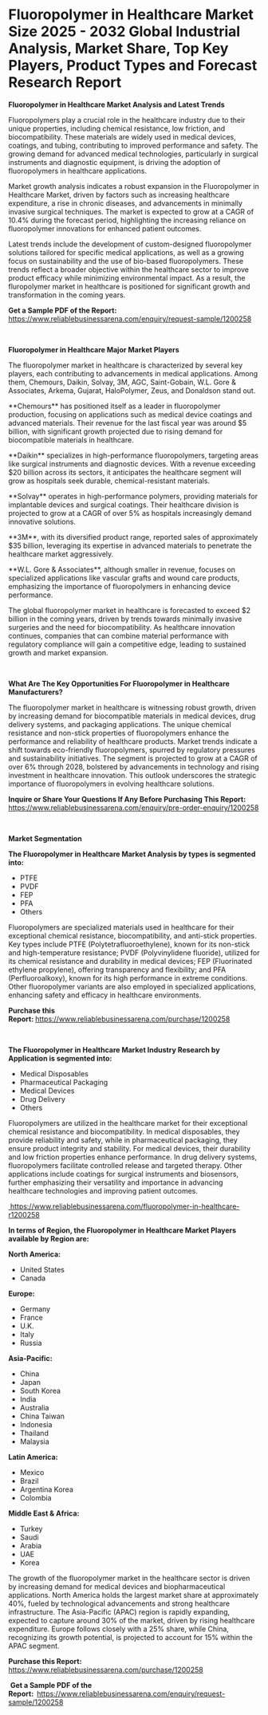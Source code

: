 <p><h1>Fluoropolymer in Healthcare Market Size 2025 - 2032 Global Industrial Analysis, Market Share, Top Key Players, Product Types and Forecast Research Report</h1></p><p><strong>Fluoropolymer in Healthcare Market Analysis and Latest Trends</strong></p>
<p><p>Fluoropolymers play a crucial role in the healthcare industry due to their unique properties, including chemical resistance, low friction, and biocompatibility. These materials are widely used in medical devices, coatings, and tubing, contributing to improved performance and safety. The growing demand for advanced medical technologies, particularly in surgical instruments and diagnostic equipment, is driving the adoption of fluoropolymers in healthcare applications.</p><p>Market growth analysis indicates a robust expansion in the Fluoropolymer in Healthcare Market, driven by factors such as increasing healthcare expenditure, a rise in chronic diseases, and advancements in minimally invasive surgical techniques. The market is expected to grow at a CAGR of 10.4% during the forecast period, highlighting the increasing reliance on fluoropolymer innovations for enhanced patient outcomes.</p><p>Latest trends include the development of custom-designed fluoropolymer solutions tailored for specific medical applications, as well as a growing focus on sustainability and the use of bio-based fluoropolymers. These trends reflect a broader objective within the healthcare sector to improve product efficacy while minimizing environmental impact. As a result, the fluropolymer market in healthcare is positioned for significant growth and transformation in the coming years.</p></p>
<p><strong>Get a Sample PDF of the Report:&nbsp;</strong> <a href="https://www.reliablebusinessarena.com/enquiry/request-sample/1200258?utm_campaign=1841&utm_medium=2&utm_source=Github&utm_content=ia&utm_term=14042025&utm_id=fluoropolymer-in-healthcare">https://www.reliablebusinessarena.com/enquiry/request-sample/1200258</a></p>
<p>&nbsp;</p>
<p><strong>Fluoropolymer in Healthcare Major Market Players</strong></p>
<p><p>The fluoropolymer market in healthcare is characterized by several key players, each contributing to advancements in medical applications. Among them, Chemours, Daikin, Solvay, 3M, AGC, Saint-Gobain, W.L. Gore & Associates, Arkema, Gujarat, HaloPolymer, Zeus, and Donaldson stand out.</p><p>**Chemours** has positioned itself as a leader in fluoropolymer production, focusing on applications such as medical device coatings and advanced materials. Their revenue for the last fiscal year was around $5 billion, with significant growth projected due to rising demand for biocompatible materials in healthcare.</p><p>**Daikin** specializes in high-performance fluoropolymers, targeting areas like surgical instruments and diagnostic devices. With a revenue exceeding $20 billion across its sectors, it anticipates the healthcare segment will grow as hospitals seek durable, chemical-resistant materials.</p><p>**Solvay** operates in high-performance polymers, providing materials for implantable devices and surgical coatings. Their healthcare division is projected to grow at a CAGR of over 5% as hospitals increasingly demand innovative solutions.</p><p>**3M**, with its diversified product range, reported sales of approximately $35 billion, leveraging its expertise in advanced materials to penetrate the healthcare market aggressively.</p><p>**W.L. Gore & Associates**, although smaller in revenue, focuses on specialized applications like vascular grafts and wound care products, emphasizing the importance of fluoropolymers in enhancing device performance.</p><p>The global fluoropolymer market in healthcare is forecasted to exceed $2 billion in the coming years, driven by trends towards minimally invasive surgeries and the need for biocompatibility. As healthcare innovation continues, companies that can combine material performance with regulatory compliance will gain a competitive edge, leading to sustained growth and market expansion.</p></p>
<p>&nbsp;</p>
<p><strong>What Are The Key Opportunities For Fluoropolymer in Healthcare Manufacturers?</strong></p>
<p><p>The fluoropolymer market in healthcare is witnessing robust growth, driven by increasing demand for biocompatible materials in medical devices, drug delivery systems, and packaging applications. The unique chemical resistance and non-stick properties of fluoropolymers enhance the performance and reliability of healthcare products. Market trends indicate a shift towards eco-friendly fluoropolymers, spurred by regulatory pressures and sustainability initiatives. The segment is projected to grow at a CAGR of over 6% through 2028, bolstered by advancements in technology and rising investment in healthcare innovation. This outlook underscores the strategic importance of fluoropolymers in evolving healthcare solutions.</p></p>
<p><strong>Inquire or Share Your Questions If Any Before Purchasing This Report:</strong> <a href="https://www.reliablebusinessarena.com/enquiry/pre-order-enquiry/1200258?utm_campaign=1841&utm_medium=2&utm_source=Github&utm_content=ia&utm_term=14042025&utm_id=fluoropolymer-in-healthcare">https://www.reliablebusinessarena.com/enquiry/pre-order-enquiry/1200258</a></p>
<p>&nbsp;</p>
<p><strong>Market Segmentation</strong></p>
<p><strong>The Fluoropolymer in Healthcare Market Analysis by types is segmented into:</strong></p>
<p><ul><li>PTFE</li><li>PVDF</li><li>FEP</li><li>PFA</li><li>Others</li></ul></p>
<p><p>Fluoropolymers are specialized materials used in healthcare for their exceptional chemical resistance, biocompatibility, and anti-stick properties. Key types include PTFE (Polytetrafluoroethylene), known for its non-stick and high-temperature resistance; PVDF (Polyvinylidene fluoride), utilized for its chemical resistance and durability in medical devices; FEP (Fluorinated ethylene propylene), offering transparency and flexibility; and PFA (Perfluoroalkoxy), known for its high performance in extreme conditions. Other fluoropolymer variants are also employed in specialized applications, enhancing safety and efficacy in healthcare environments.</p></p>
<p><strong>Purchase this Report:&nbsp;</strong><a href="https://www.reliablebusinessarena.com/purchase/1200258?utm_campaign=1841&utm_medium=2&utm_source=Github&utm_content=ia&utm_term=14042025&utm_id=fluoropolymer-in-healthcare">https://www.reliablebusinessarena.com/purchase/1200258</a></p>
<p>&nbsp;</p>
<p><strong>The Fluoropolymer in Healthcare Market Industry Research by Application is segmented into:</strong></p>
<p><ul><li>Medical Disposables</li><li>Pharmaceutical Packaging</li><li>Medical Devices</li><li>Drug Delivery</li><li>Others</li></ul></p>
<p><p>Fluoropolymers are utilized in the healthcare market for their exceptional chemical resistance and biocompatibility. In medical disposables, they provide reliability and safety, while in pharmaceutical packaging, they ensure product integrity and stability. For medical devices, their durability and low friction properties enhance performance. In drug delivery systems, fluoropolymers facilitate controlled release and targeted therapy. Other applications include coatings for surgical instruments and biosensors, further emphasizing their versatility and importance in advancing healthcare technologies and improving patient outcomes.</p></p>
<p><a href="https://www.reliablebusinessarena.com/fluoropolymer-in-healthcare-r1200258?utm_campaign=1841&utm_medium=2&utm_source=Github&utm_content=ia&utm_term=14042025&utm_id=fluoropolymer-in-healthcare">&nbsp;https://www.reliablebusinessarena.com/fluoropolymer-in-healthcare-r1200258</a></p>
<p><strong>In terms of Region, the Fluoropolymer in Healthcare Market Players available by Region are:</strong></p>
<p>
    <p> <strong> North America: </strong>
        <ul>
            <li>United States</li>
            <li>Canada</li>
        </ul>
        </p> 
    <p> <strong> Europe: </strong>
        <ul>
            <li>Germany</li>
            <li>France</li>
            <li>U.K.</li>
            <li>Italy</li>
            <li>Russia</li>
        </ul>
        </p> 
    <p> <strong> Asia-Pacific: </strong>
        <ul>
            <li>China</li>
            <li>Japan</li>
            <li>South Korea</li>
            <li>India</li>
            <li>Australia</li>
            <li>China Taiwan</li>
            <li>Indonesia</li>
            <li>Thailand</li>
            <li>Malaysia</li>
        </ul>
        </p> 
    <p> <strong> Latin America: </strong>
        <ul>
            <li>Mexico</li>
            <li>Brazil</li>
            <li>Argentina Korea</li>
            <li>Colombia</li>
        </ul>
        </p> 
    <p> <strong> Middle East & Africa: </strong>
        <ul>
            <li>Turkey</li>
            <li>Saudi</li>
            <li>Arabia</li>
            <li>UAE</li>
            <li>Korea</li>
        </ul>
    </p>
    </p>
<p><p>The growth of the fluoropolymer market in the healthcare sector is driven by increasing demand for medical devices and biopharmaceutical applications. North America holds the largest market share at approximately 40%, fueled by technological advancements and strong healthcare infrastructure. The Asia-Pacific (APAC) region is rapidly expanding, expected to capture around 30% of the market, driven by rising healthcare expenditure. Europe follows closely with a 25% share, while China, recognizing its growth potential, is projected to account for 15% within the APAC segment.</p></p>
<p><strong>Purchase this Report: </strong><a href="https://www.reliablebusinessarena.com/purchase/1200258?utm_campaign=1841&utm_medium=2&utm_source=Github&utm_content=ia&utm_term=14042025&utm_id=fluoropolymer-in-healthcare">https://www.reliablebusinessarena.com/purchase/1200258</a></p>
<p>&nbsp;<strong>Get a Sample PDF of the Report:&nbsp;&nbsp;</strong><a href="https://www.reliablebusinessarena.com/enquiry/request-sample/1200258?utm_campaign=1841&utm_medium=2&utm_source=Github&utm_content=ia&utm_term=14042025&utm_id=fluoropolymer-in-healthcare">https://www.reliablebusinessarena.com/enquiry/request-sample/1200258</a></p>
<p><strong></strong></p>
<p><p></p><p></p><p></p></p>